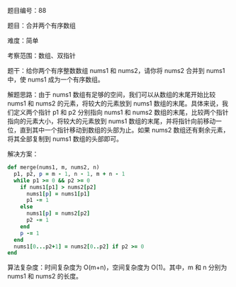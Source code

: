 题目编号：88

题目：合并两个有序数组

难度：简单

考察范围：数组、双指针

题干：给你两个有序整数数组 nums1 和 nums2，请你将 nums2 合并到 nums1 中，使 nums1 成为一个有序数组。

解题思路：由于 nums1 数组有足够的空间，我们可以从数组的末尾开始比较 nums1 和 nums2 的元素，将较大的元素放到 nums1 数组的末尾。具体来说，我们定义两个指针 p1 和 p2 分别指向 nums1 和 nums2 数组的末尾，比较两个指针指向的元素大小，将较大的元素放到 nums1 数组的末尾，并将指针向前移动一位，直到其中一个指针移动到数组的头部为止。如果 nums2 数组还有剩余元素，将其全部复制到 nums1 数组的头部即可。

解决方案：

```ruby
def merge(nums1, m, nums2, n)
  p1, p2, p = m - 1, n - 1, m + n - 1
  while p1 >= 0 && p2 >= 0
    if nums1[p1] > nums2[p2]
      nums1[p] = nums1[p1]
      p1 -= 1
    else
      nums1[p] = nums2[p2]
      p2 -= 1
    end
    p -= 1
  end
  nums1[0...p2+1] = nums2[0..p2] if p2 >= 0
end
```

算法复杂度：时间复杂度为 O(m+n)，空间复杂度为 O(1)。其中，m 和 n 分别为 nums1 和 nums2 的长度。